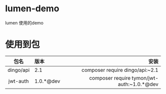 # lumen-demo
lumen  使用的demo

# 使用到包

  |包名|版本|安装|
  |:----:|:----|----:|
  |dingo/api|2.1|composer require dingo/api:~2.1 |
  |jwt-auth|1.0.*@dev|composer require tymon/jwt-auth:~1.0.*@dev |
